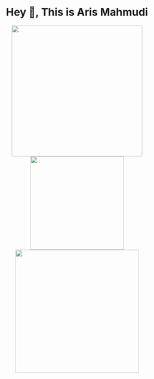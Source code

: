 <h1 align=center>Hey 👋, This is Aris Mahmudi</h1>
<div align=center>
  <img width=350 src="https://github-readme-streak-stats.herokuapp.com/?user=Annelies11&theme=dark&hide_border=true" />
  <img width=250 src="https://github-readme-stats.vercel.app/api/top-langs/?username=Annelies11&theme=dark&hide_border=true&include_all_commits=false&count_private=false&layout=compact"/>
  <br/>
  <img width=330 align="center" src="https://github-readme-stats.vercel.app/api?username=Annelies11&theme=dark&hide_border=true&include_all_commits=false&count_private=false" />
</div>
